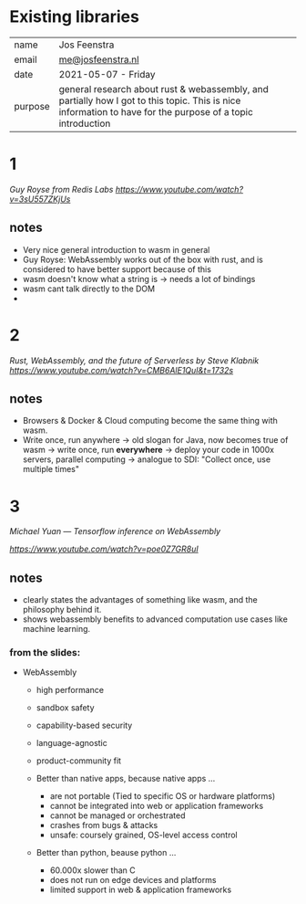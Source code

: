 # Existing libraries 
|||
|---|---|
| name | Jos Feenstra |
| email | me@josfeenstra.nl |
| date | 2021-05-07 - Friday |
| purpose | general research about rust & webassembly, and partially how I got to this topic. This is nice information to have for the purpose of a topic introduction |

# 1

_Guy Royse from Redis Labs_
_https://www.youtube.com/watch?v=3sU557ZKjUs_


## notes 
- Very nice general introduction to wasm in general
- Guy Royse: WebAssembly works out of the box with rust, and is considered to have better support because of this 
- wasm doesn't know what a string is -> needs a lot of bindings 
- wasm cant talk directly to the DOM
- 


# 2 

_Rust, WebAssembly, and the future of Serverless by Steve Klabnik_
_https://www.youtube.com/watch?v=CMB6AlE1QuI&t=1732s_

## notes 
- Browsers & Docker & Cloud computing become the same thing with wasm. 
- Write once, run anywhere
  -> old slogan for Java, now becomes true of wasm
  -> write once, run **everywhere** -> deploy your code in 1000x servers, parallel computing
  -> analogue to SDI: "Collect once, use multiple times"


# 3 

_Michael Yuan — Tensorflow inference on WebAssembly_

_https://www.youtube.com/watch?v=poe0Z7GR8uI_


## notes
- clearly states the advantages of something like wasm, and the philosophy behind it.
- shows webassembly benefits to advanced computation use cases like machine learning. 


### from the slides: 

- WebAssembly
  - high performance
  - sandbox safety
  - capability-based security 
  - language-agnostic
  - product-community fit
  
  - Better than native apps, because native apps ...
    - are not portable (Tied to specific OS or hardware platforms)
    - cannot be integrated into web or application frameworks 
    - cannot be managed or orchestrated
    - crashes from bugs & attacks 
    - unsafe: coursely grained, OS-level access control

  - Better than python, beause python ...
    - 60.000x slower than C 
    - does not run on edge devices and platforms
    - limited support in web & application frameworks




